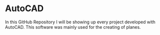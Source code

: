 # AutoCAD
In this GitHub Repository I will be showing up every project developed with AutoCAD. This software was mainly used for the creating of planes. 
